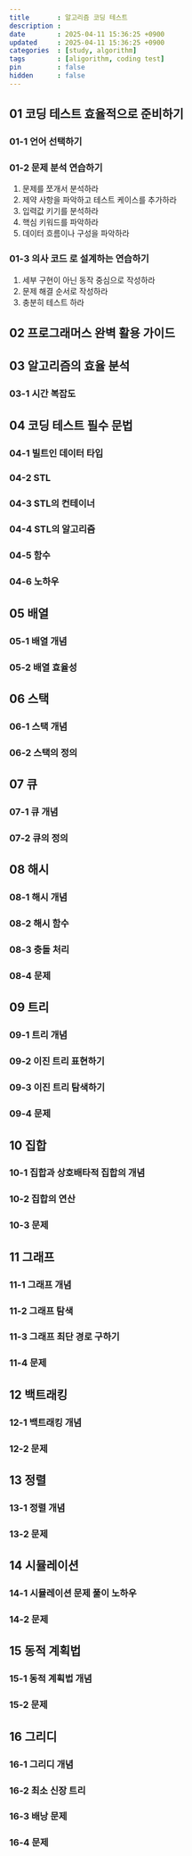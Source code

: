 ```yaml
---
title       : 알고리즘 코딩 테스트
description :
date        : 2025-04-11 15:36:25 +0900
updated     : 2025-04-11 15:36:25 +0900
categories  : [study, algorithm]
tags        : [aligorithm, coding test]
pin         : false
hidden      : false
---
```


## 01 코딩 테스트 효율적으로 준비하기
### 01-1 언어 선택하기
### 01-2 문제 분석 연습하기
1. 문제를 쪼개서 분석하라
2. 제약 사항을 파악하고 테스트 케이스를 추가하라
3. 입력값 키기를 분석하라
4. 핵심 키워드를 파악하라
5. 데이터 흐름이나 구성을 파악하라

### 01-3 의사 코드 로 설계하는 연습하기
1. 세부 구현이 아닌 동작 중심으로 작성하라
2. 문제 해결 순서로 작성하라
3. 충분히 테스트 하라
  

## 02 프로그래머스 완벽 활용 가이드

## 03 알고리즘의 효율 분석
### 03-1 시간 복잡도

## 04 코딩 테스트 필수 문법
### 04-1 빌트인 데이터 타입
### 04-2 STL
### 04-3 STL의 컨테이너
### 04-4 STL의 알고리즘
### 04-5 함수
### 04-6 노하우

## 05 배열
### 05-1 배열 개념
### 05-2 배열 효율성

## 06 스택
### 06-1 스택 개념
### 06-2 스택의 정의

## 07 큐
### 07-1 큐 개념
### 07-2 큐의 정의

## 08 해시
### 08-1 해시 개념
### 08-2 해시 함수
### 08-3 충돌 처리
### 08-4 문제

## 09 트리
### 09-1 트리 개념
### 09-2 이진 트리 표현하기
### 09-3 이진 트리 탐색하기
### 09-4 문제

## 10 집합
### 10-1 집합과 상호배타적 집합의 개념
### 10-2 집합의 연산
### 10-3 문제

## 11 그래프
### 11-1 그래프 개념
### 11-2 그래프 탐색
### 11-3 그래프 최단 경로 구하기
### 11-4 문제

## 12 백트래킹
### 12-1 백트래킹 개념
### 12-2 문제

## 13 정렬
### 13-1 정렬 개념
### 13-2 문제

## 14 시뮬레이션
### 14-1 시뮬레이션 문제 풀이 노하우
### 14-2 문제

## 15 동적 계획법
### 15-1 동적 계획법 개념
### 15-2 문제

## 16 그리디
### 16-1 그리디 개념
### 16-2 최소 신장 트리
### 16-3 배낭 문제
### 16-4 문제

